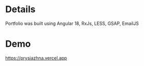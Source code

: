 # Details

Portfolio was built using Angular 18, RxJs, LESS, GSAP, EmailJS
# Demo

https://prysiazhna.vercel.app
